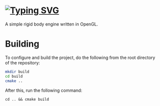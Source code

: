 # [![Typing SVG](https://readme-typing-svg.herokuapp.com?font=Fira+Code&pause=1000&random=false&width=600&lines=Rigid+Body+Engine)](https://git.io/typing-svg)
A simple rigid body engine written in OpenGL.

# Building
To configure and build the project, do the following from the root directory of the repository:
```bash
mkdir build
cd build
cmake ..
```
After this, run the following command:
```console
cd .. && cmake build
```

